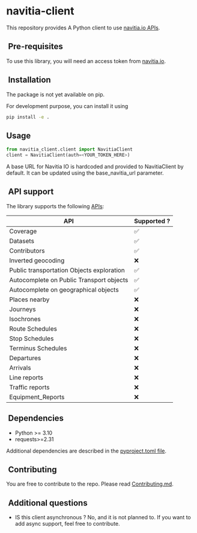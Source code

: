 # navitia-client

This repository provides A Python client to use [navitia.io APIs](https://doc.navitia.io).

##  Pre-requisites

To use this library, you will need an access token from [navitia.io](https://navitia.io/tarifs/).

##  Installation

The package is not yet available on pip.

For development purpose, you can install it using

```bash
pip install -e .
```

## Usage

```python
from navitia_client.client import NavitiaClient
client = NavitiaClient(auth=<YOUR_TOKEN_HERE>)
```

A base URL for Navitia IO is hardcoded and provided to NavitiaClient by default. It can be updated using the base_navitia_url parameter.

##  API support

The library supports the following [APIs](https://doc.navitia.io/#api-catalog):

| API                                       | Supported ? |
| ----------------------------------------- | ----------- |
| Coverage                                  | ✅           |
| Datasets                                  | ✅           |
| Contributors                              | ✅           |
| Inverted geocoding                        | ❌           |
| Public transportation Objects exploration | ✅           |
| Autocomplete on Public Transport objects  | ✅           |
| Autocomplete on geographical objects      | ✅           |
| Places nearby                             | ❌           |
| Journeys                                  | ❌           |
| Isochrones                                | ❌           |
| Route Schedules                           | ❌           |
| Stop Schedules                            | ❌           |
| Terminus Schedules                        | ❌           |
| Departures                                | ❌           |
| Arrivals                                  | ❌           |
| Line reports                              | ❌           |
| Traffic reports                           | ❌           |
| Equipment_Reports                         | ❌           |

##  Dependencies

* Python >= 3.10
* requests>=2.31

Additional dependencies are described in the [pyproject.toml file](pyproject.toml).

##  Contributing

You are free to contribute to the repo. Please read [Contributing.md](CONTRIBUTING.md).

##  Additional questions

* IS this client asynchronous ?
No, and it is not planned to. If you want to add async support, feel free to contribute.

